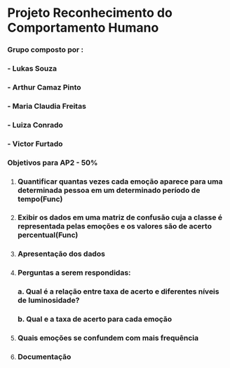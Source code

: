 # Projeto Reconhecimento do Comportamento Humano

### Grupo composto por :
### - Lukas Souza
### - Arthur Camaz Pinto
### - Maria Claudia Freitas
### - Luiza Conrado
### - Victor Furtado

### Objetivos para AP2 - 50%

1. ### Quantificar quantas vezes cada emoção aparece para uma determinada pessoa em um determinado período de tempo(Func)
2. ### Exibir os dados em uma matriz de confusão cuja a classe é representada pelas emoções e os valores são de acerto percentual(Func)
3. ### Apresentação dos dados
4. ### Perguntas a serem respondidas:
   ### a. Qual é a relação entre taxa de acerto e diferentes níveis de luminosidade?
   ### b. Qual e a taxa de acerto para cada emoção
5. ### Quais emoções se confundem com mais frequência
6. ### Documentação